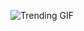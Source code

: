 
<!-- GIF_SECTION -->
![Trending GIF](https://media2.giphy.com/media/v1.Y2lkPThiYjIxNzcyZndsbG9uaDZ2b3NpdWF5ZzY1ZmF6YnpnYTZ6YTQwM3J1d2QxZnZkaSZlcD12MV9naWZzX3NlYXJjaCZjdD1n/wQAbcl6iDnawokpLj9/giphy.gif)
<!-- END_GIF_SECTION -->
